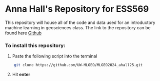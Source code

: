 # Anna Hall's Repository for ESS569

This repository will house all of the code and data used for an introductory machine learning in geosciences class. The link to the repository can be found here [Github](https://github.com/UW-MLGEO/MLGEO2024_ahall25)

### To install this repository:
1. Paste the following script into the terminal
```bash
    git clone https://github.com/UW-MLGEO/MLGEO2024_ahall25.git
```
2. Hit **enter**

### 
